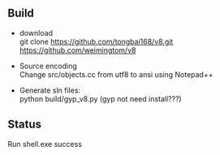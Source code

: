 ## Build  
* download  
git clone https://github.com/tongbai168/v8.git  
https://github.com/weimingtom/v8  

* Source encoding  
Change src/objects.cc from utf8 to ansi using Notepad++  

* Generate sln files:  
python build/gyp_v8.py (gyp not need install???)   

## Status  
Run shell.exe success  

